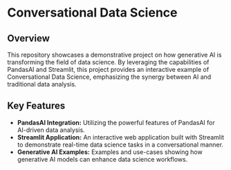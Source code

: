 # Conversational Data Science

## Overview
This repository showcases a demonstrative project on how generative AI is transforming the field of data science. By leveraging the capabilities of PandasAI and Streamlit, this project provides an interactive example of Conversational Data Science, emphasizing the synergy between AI and traditional data analysis.

## Key Features
- **PandasAI Integration:** Utilizing the powerful features of PandasAI for AI-driven data analysis.
- **Streamlit Application:** An interactive web application built with Streamlit to demonstrate real-time data science tasks in a conversational manner.
- **Generative AI Examples:** Examples and use-cases showing how generative AI models can enhance data science workflows.


